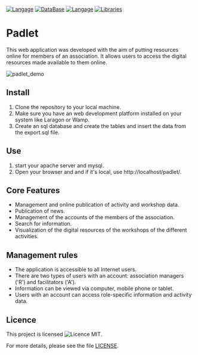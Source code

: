 [![Langage](https://img.shields.io/badge/Langage-PHP-gray.svg)](https://www.php.net/)
[![DataBase](https://img.shields.io/badge/DataBase-SQL-blue.svg)](https://www.sql.org/)
[![Langage](https://img.shields.io/badge/langage-HTML-orange.svg)](https://developer.mozilla.org/en-US/docs/Web/HTML)
[![Libraries](https://img.shields.io/badge/library-Bootstrap-blueviolet.svg)](https://getbootstrap.com/)

# Padlet

This web application was developed with the aim of putting resources online for members of an association. It allows users to access the digital resources made available to them online.

![padlet_demo](padlet_demo.gif)

## Install

1. Clone the repository to your local machine.
2. Make sure you have an web development platform installed on your system like Laragon or Wamp.
3. Create an sql database and create the tables and insert the data from the export.sql file.


## Use

1. start your apache server and mysql.
2. Open your browser and and if it's local, use http://localhost/padlet/.


## Core Features

- Management and online publication of activity and workshop data.
- Publication of news.
- Management of the accounts of the members of the association.
- Search for information.
- Visualization of the digital resources of the workshops of the different activities.

## Management rules

- The application is accessible to all Internet users.
- There are two types of users with an account: association managers ('R') and facilitators ('A').
- Information can be viewed via computer, mobile phone or tablet.
- Users with an account can access role-specific information and activity data.
  
## Licence

This project is licensed ![Licence MIT](https://img.shields.io/badge/Licence-MIT-blue.svg).

For more details, please see the file [LICENSE](licence.md).

